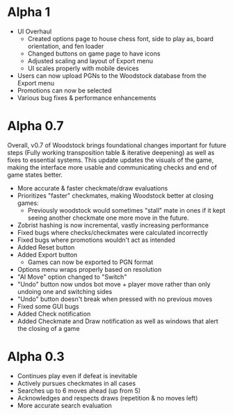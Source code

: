 # Alpha 1
 - UI Overhaul
    - Created options page to house chess font, side to play as, board orientation, and fen loader
    - Changed buttons on game page to have icons
    - Adjusted scaling and layout of Export menu
    - UI scales properly with mobile devices
 - Users can now upload PGNs to the Woodstock database from the Export menu
 - Promotions can now be selected
 - Various bug fixes & performance enhancements

# Alpha 0.7 
Overall, v0.7 of Woodstock brings foundational changes important for future steps (Fully working transposition table & iterative deepening) as well as fixes to essential systems. This update updates the visuals of the game, making the interface more usable and communicating checks and end of game states better.
 - More accurate & faster checkmate/draw evaluations 
 - Prioritizes "faster" checkmates, making Woodstock better at closing games:
    - Previously woodstock would sometimes "stall" mate in ones if it kept seeing another checkmate one more move in the future.
 - Zobrist hashing is now incremental, vastly increasing performance
 - Fixed bugs where checks/checkmates were calculated incorrectly
 - Fixed bugs where promotions wouldn't act as intended
 - Added Reset button
 - Added Export button 
    - Games can now be exported to PGN format
 - Options menu wraps properly based on resolution
 - "AI Move" option changed to "Switch"
 - "Undo" button now undos bot move + player move rather than only undoing one and switching sides
 - "Undo" button doesn't break when pressed with no previous moves
 - Fixed some GUI bugs
 - Added Check notification
 - Added Checkmate and Draw notification as well as windows that alert the closing of a game

# Alpha 0.3
 - Continues play even if defeat is inevitable
 - Actively pursues checkmates in all cases
 - Searches up to 6 moves ahead (up from 5)
 - Acknowledges and respects draws (repetition & no moves left)
 - More accurate search evaluation
